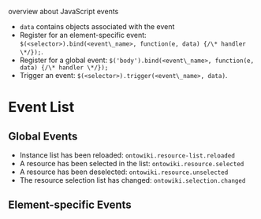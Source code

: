 overview about JavaScript events

- `data` contains objects associated with the event
- Register for an element-specific event: `$(<selector>).bind(<event\_name>, function(e, data) {/\* handler \*/});`.
- Register for a global event: `$('body').bind(<event\_name>, function(e, data) {/\* handler \*/});`
- Trigger an event: `$(<selector>).trigger(<event\_name>, data)`.

# Event List

## Global Events

- Instance list has been reloaded: `ontowiki.resource-list.reloaded`
- A resource has been selected in the list: `ontowiki.resource.selected`
- A resource has been deselected: `ontowiki.resource.unselected`
- The resource selection list has changed: `ontowiki.selection.changed`

## Element-specific Events

